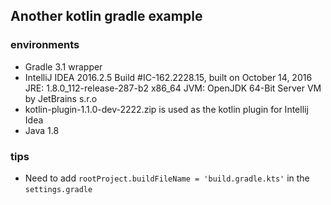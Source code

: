Another kotlin gradle example
----------------

### environments
* Gradle 3.1 wrapper
* IntelliJ IDEA 2016.2.5
Build #IC-162.2228.15, built on October 14, 2016
JRE: 1.8.0_112-release-287-b2 x86_64
JVM: OpenJDK 64-Bit Server VM by JetBrains s.r.o
* kotlin-plugin-1.1.0-dev-2222.zip is used as the kotlin plugin for Intellij Idea
* Java 1.8

### tips
* Need to add `rootProject.buildFileName = 'build.gradle.kts'` in the `settings.gradle`
